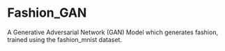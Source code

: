 # Fashion_GAN
A Generative Adversarial Network (GAN) Model which generates fashion, trained using the fashion_mnist dataset.

